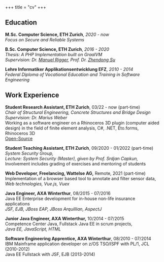 +++
title = "cv"
+++

## Education
**M.Sc. Computer Science, ETH Zurich**, _2020 - now_  
_Focus on Secure and Reliable Systems_

**B.Sc. Computer Science, ETH Zurich**, _2016 - 2020_    
_Thesis: A PHP Implementation built on GraalVM_  
_Supervision: Dr. [Manuel Rigger](https://www.manuelrigger.at/), Prof. Dr. [Zhendong Su](https://people.inf.ethz.ch/suz/)_ 

**Lehre Informatiker Applikationsentwicklung EFZ**, _2010 - 2014_  
_Federal Diploma of Vocational Education and Training in Software Engineering_


## Work Experience
**Student Research Assistant, ETH Zurich**, 03/22 - now (part-time)   
_Chair of Structural Engineering, Concrete Structures and Bridge Design_    
_Supervision: Dr. Marius Weber_  
Working as a software engineer on a Rhinoceros 3D plugin (computer aided design) in the field of finite
element analysis, C#, .NET, Eto.forms, Rhinoceros 3D  
[Open-Source](https://github.com/kfmResearch-NumericsTeam/StrucEng_Library_Plug_in)


**Student Teaching Assistant, ETH Zurich**, 09/2020 - 01/2022 (part-time)  
_System Security Group,_   
_Lecture: System Security (Master), given by Prof. Srdjan Capkun,_  
Involvement includes grading of exercises and mentoring of students

**Web Developer, Freelancing, Wattelse AG,** Remote, 2021 (part-time)
Implementation of a browser based tool to annotate and filter sensor data,    
_Web technologies, Vue.js, Vuex_

**Java Engineer, AXA Winterthur**, 08/2015 - 07/2016  
Java EE Enterprise development for in-house non-life insurance applications  
_JSF, EJB, JBoss EAP, JBoss Arquillian, AspectJ_

**Junior Java Engineer, AXA Winterthur,**  10/2014 - 07/2015  
Competence Center Java, Fullstack Java EE in scrum projects,  
_Java EE, JavaScript, HTML_


**Software Engineering Apprentice, AXA Winterthur**,  08/2010 - 07/2014  
IBM Mainframe application developer on z/OS TSO/ISPF with PL/1, JCL (2010-2012)    
Java EE Fullstack with JSF, EJB (2013-2014)  

[comment]: <> (_PL/1, JCL, DB2, Java EE_)